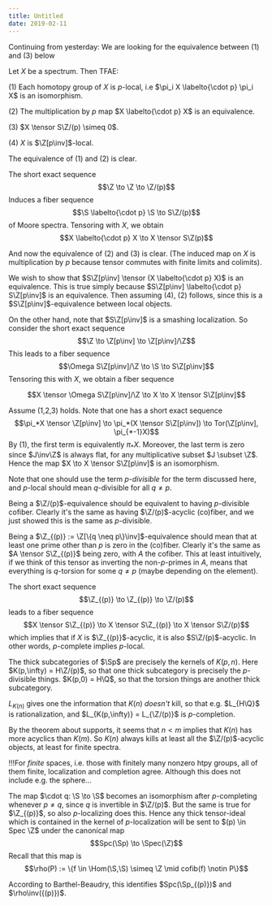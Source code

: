 ```yaml
---
title: Untitled
date: 2019-02-11
---
```

Continuing from yesterday: We are looking for the equivalence between
(1) and (3) below

Let $X$ be a spectrum. Then TFAE:

(1) Each homotopy group of $X$ is $p$-local, i.e
    $\pi_i X \labelto{\cdot p} \pi_i X$ is an isomorphism.

(2) The multiplication by $p$ map $X \labelto{\cdot p} X$ is an
    equivalence.

(3) $X \tensor S\Z/(p) \simeq 0$.

(4) $X$ is $\Z[p\inv]$-local.

The equivalence of (1) and (2) is clear.

The short exact sequence $$\Z \to \Z \to \Z/(p)$$ Induces a fiber
sequence $$\S \labelto{\cdot p} \S \to S\Z/(p)$$ of Moore spectra.
Tensoring with $X$, we obtain
$$X \labelto{\cdot p} X \to X \tensor S\Z(p)$$

And now the equivalence of (2) and (3) is clear. (The induced map on $X$
is multiplication by $p$ because tensor commutes with finite limits and
colimits).

We wish to show that $S\Z[p\inv] \tensor (X \labelto{\cdot p} X)$ is an
equivalence. This is true simply because
$S\Z[p\inv] \labelto{\cdot p} S\Z[p\inv]$ is an equivalence. Then
assuming (4), (2) follows, since this is a $S\Z[p\inv]$-equivalence
between local objects.

On the other hand, note that $S\Z[p\inv]$ is a smashing localization. So
consider the short exact sequence $$\Z \to \Z[p\inv] \to \Z[p\inv]/\Z$$
This leads to a fiber sequence
$$\Omega S\Z[p\inv]/\Z \to \S \to S\Z[p\inv]$$ Tensoring this with $X$,
we obtain a fiber sequence

$$X \tensor \Omega S\Z[p\inv]/\Z \to X \to X \tensor S\Z[p\inv]$$

Assume (1,2,3) holds. Note that one has a short exact sequence
$$\pi_*X \tensor \Z[p\inv] \to \pi_*(X \tensor S\Z[p\inv]) \to Tor(\Z[p\inv], \pi_{*-1}X)$$
By (1), the first term is equivalently $\pi_*X$. Moreover, the last term
is zero since $J\inv\Z$ is always flat, for any multiplicative subset
$J \subset \Z$. Hence the map $X \to X \tensor S\Z[p\inv]$ is an
isomorphism.

Note that one should use the term *$p$-divisible* for the term discussed
here, and $p$-local should mean $q$-divisible for all $q\neq p$.

Being a $\Z/(p)$-equivalence should be equivalent to having
$p$-divisible cofiber. Clearly it's the same as having $\Z/(p)$-acyclic
(co)fiber, and we just showed this is the same as $p$-divisible.

Being a $\Z_{(p)} := \Z[\{q \neq p\}\inv]$-equivalence should mean that
at least one prime other than $p$ is zero in the (co)fiber. Clearly it's
the same as $A \tensor S\Z_{(p)}$ being zero, with $A$ the cofiber. This
at least intuitively, if we think of this tensor as inverting the
non-$p$-primes in $A$, means that everything is $q$-torsion for some
$q\neq p$ (maybe depending on the element).

The short exact sequence $$\Z_{(p)} \to \Z_{(p)} \to \Z/(p)$$ leads to a
fiber sequence
$$X \tensor S\Z_{(p)} \to X \tensor S\Z_{(p)} \to X \tensor S\Z/(p)$$
which implies that if $X$ is $\Z_{(p)}$-acyclic, it is also
$S\Z/(p)$-acyclic. In other words, $p$-complete implies $p$-local.

The thick subcategories of $\Sp$ are precisely the kernels of $K(p,n)$.
Here $K(p,\infty) = H\Z/(p)$, so that one thick subcategory is precisely
the $p$-divisible things. $K(p,0) = H\Q$, so that the torsion things are
another thick subcategory.

$L_{K(n)}$ gives one the information that $K(n)$ *doesn't* kill, so that
e.g. $L_{H\Q}$ is rationalization, and $L_{K(p,\infty)} = L_{\Z/(p)}$ is
$p$-completion.

By the theorem about supports, it seems that $n<m$ implies that $K(n)$
has more acyclics than $K(m)$. So $K(n)$ always kills at least all the
$\Z/(p)$-acyclic objects, at least for finite spectra.

!!!For *finite* spaces, i.e. those with finitely many nonzero htpy
groups, all of them finite, localization and completion agree. Although
this does not include e.g. the sphere\...

The map $\cdot q: \S \to \S$ becomes an isomorphism after $p$-completing
whenever $p \neq q$, since $q$ is invertible in $\Z/(p)$. But the same
is true for $\Z_{(p)}$, so also $p$-localizing does this. Hence any
thick tensor-ideal which is contained in the kernel of $p$-localization
will be sent to $(p) \in Spec \Z$ under the canonical map
$$Spc(\Sp) \to \Spec(\Z)$$ Recall that this map is
$$\rho(P) := \{f \in \Hom(\S,\S) \simeq \Z \mid cofib(f) \notin P\}$$

According to Barthel-Beaudry, this identifies $Spc(\Sp_{(p)})$ and
$\rho\inv({(p)})$.
